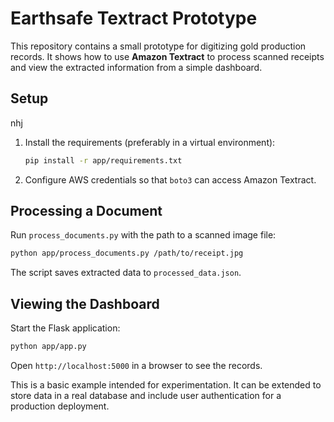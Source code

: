 # Earthsafe Textract Prototype

This repository contains a small prototype for digitizing gold production records. It shows how to use **Amazon Textract** to process scanned receipts and view the extracted information from a simple dashboard.

## Setup
nhj
1. Install the requirements (preferably in a virtual environment):

   ```bash
   pip install -r app/requirements.txt
   ```

2. Configure AWS credentials so that `boto3` can access Amazon Textract.

## Processing a Document

Run `process_documents.py` with the path to a scanned image file:

```bash
python app/process_documents.py /path/to/receipt.jpg
```

The script saves extracted data to `processed_data.json`.

## Viewing the Dashboard

Start the Flask application:

```bash
python app/app.py
```

Open `http://localhost:5000` in a browser to see the records.

This is a basic example intended for experimentation. It can be extended to store data in a real database and include user authentication for a production deployment.
